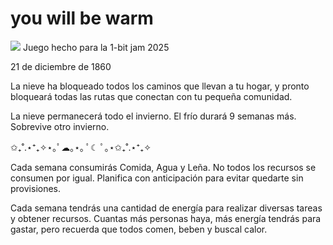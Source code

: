 # you will be warm

[<img src="https://github.com/user-attachments/assets/e73437f7-4861-470a-817a-d700cb7fed87">](https://romthesheep.itch.io/you-will-be-warm)
Juego hecho para la 1-bit jam 2025

21 de diciembre de 1860

La nieve ha bloqueado todos los caminos que llevan a tu hogar, y pronto bloqueará todas las rutas que conectan con tu pequeña comunidad.

La nieve permanecerá todo el invierno. El frío durará 9 semanas más.
Sobrevive otro invierno.

✩₊˚.⋆⁺₊✧⋆｡ﾟ☁︎｡⋆｡ ﾟ☾ ﾟ｡⋆✩₊˚.⋆⁺₊✧

Cada semana consumirás Comida, Agua y Leña.
No todos los recursos se consumen por igual.
Planifica con anticipación para evitar quedarte sin provisiones.

Cada semana tendrás una cantidad de energía para realizar diversas tareas y obtener recursos.
Cuantas más personas haya, más energía tendrás para gastar,
pero recuerda que todos comen, beben y buscal calor.
